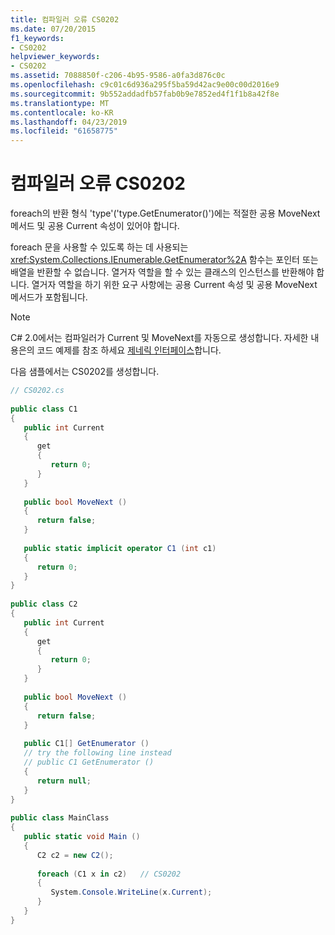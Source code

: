 ```yaml
---
title: 컴파일러 오류 CS0202
ms.date: 07/20/2015
f1_keywords:
- CS0202
helpviewer_keywords:
- CS0202
ms.assetid: 7088850f-c206-4b95-9586-a0fa3d876c0c
ms.openlocfilehash: c9c01c6d936a295f5ba59d42ac9e00c00d2016e9
ms.sourcegitcommit: 9b552addadfb57fab0b9e7852ed4f1f1b8a42f8e
ms.translationtype: MT
ms.contentlocale: ko-KR
ms.lasthandoff: 04/23/2019
ms.locfileid: "61658775"
---
```

# <a name="compiler-error-cs0202"></a>컴파일러 오류 CS0202
foreach의 반환 형식 'type'('type.GetEnumerator()')에는 적절한 공용 MoveNext 메서드 및 공용 Current 속성이 있어야 합니다.  
  
 foreach 문을 사용할 수 있도록 하는 데 사용되는 <xref:System.Collections.IEnumerable.GetEnumerator%2A> 함수는 포인터 또는 배열을 반환할 수 없습니다. 열거자 역할을 할 수 있는 클래스의 인스턴스를 반환해야 합니다. 열거자 역할을 하기 위한 요구 사항에는 공용 Current 속성 및 공용 MoveNext 메서드가 포함됩니다.  
  
> [!NOTE]
>  C# 2.0에서는 컴파일러가 Current 및 MoveNext를 자동으로 생성합니다. 자세한 내용은의 코드 예제를 참조 하세요 [제네릭 인터페이스](../../csharp/programming-guide/generics/generic-interfaces.md)합니다.  
  
 다음 샘플에서는 CS0202를 생성합니다.  
  
```csharp  
// CS0202.cs  
  
public class C1  
{  
   public int Current  
   {  
      get  
      {  
         return 0;  
      }  
   }  
  
   public bool MoveNext ()  
   {  
      return false;  
   }  
  
   public static implicit operator C1 (int c1)  
   {  
      return 0;  
   }  
}  
  
public class C2  
{  
   public int Current  
   {  
      get  
      {  
         return 0;  
      }  
   }  
  
   public bool MoveNext ()  
   {  
      return false;  
   }  
  
   public C1[] GetEnumerator ()  
   // try the following line instead  
   // public C1 GetEnumerator ()  
   {  
      return null;  
   }  
}  
  
public class MainClass  
{  
   public static void Main ()  
   {  
      C2 c2 = new C2();  
  
      foreach (C1 x in c2)   // CS0202  
      {  
         System.Console.WriteLine(x.Current);  
      }  
   }  
}  
```
